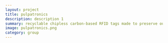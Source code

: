 ```yaml
---
layout: project
title: pulpatronics
description: description 1
summary: recyclable chipless carbon-based RFID tags made to preserve our world’s natural resources
image: pulpatronics.png
category: group
---
```


